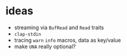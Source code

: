 # ideas

- streaming via `BufRead` and `Read` traits
- `clap-stdin`
- tracing `warn` `info` macros, data as key/value
- make `UNA` really optional?
